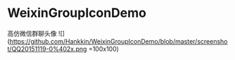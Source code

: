 # WeixinGroupIconDemo
高仿微信群聊头像
![](https://github.com/Hankkin/WeixinGroupIconDemo/blob/master/screenshot/QQ20151119-0%402x.png =100x100)
